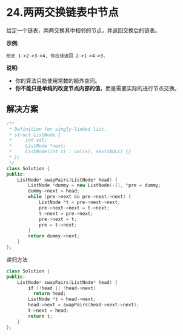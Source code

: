 # 24.两两交换链表中节点

给定一个链表，两两交换其中相邻的节点，并返回交换后的链表。

**示例:**

```
给定 1->2->3->4, 你应该返回 2->1->4->3.
```

**说明:**

- 你的算法只能使用常数的额外空间。
- **你不能只是单纯的改变节点内部的值**，而是需要实际的进行节点交换。

## 解决方案

```c++
/**
 * Definition for singly-linked list.
 * struct ListNode {
 *     int val;
 *     ListNode *next;
 *     ListNode(int x) : val(x), next(NULL) {}
 * };
 */
class Solution {
public:
    ListNode* swapPairs(ListNode* head) {
        ListNode *dummy = new ListNode(-1), *pre = dummy;
        dummy->next = head;
        while (pre->next && pre->next->next) {
            ListNode *t = pre->next->next;
            pre->next->next = t->next;
            t->next = pre->next;
            pre->next = t;
            pre = t->next;
        }
        return dummy->next;
    }
};
```

递归方法

```c++
class Solution {
public:
    ListNode* swapPairs(ListNode* head) {
        if (!head || !head->next) 
          return head;
        ListNode *t = head->next;
        head->next = swapPairs(head->next->next);
        t->next = head;
        return t;
    }
};
```


